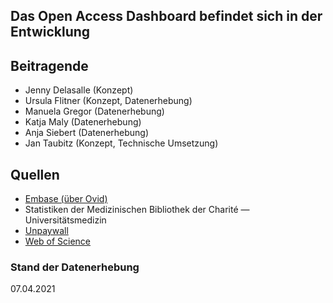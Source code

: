 

## **Das Open Access Dashboard befindet sich in der Entwicklung**

## Beitragende
- Jenny Delasalle (Konzept)
- Ursula Flitner (Konzept, Datenerhebung)
- Manuela Gregor (Datenerhebung)
- Katja Maly (Datenerhebung)
- Anja Siebert (Datenerhebung)
- Jan Taubitz (Konzept, Technische Umsetzung)

## Quellen
- [Embase (über Ovid)](http://ovidsp.ovid.com/autologin.html)
- Statistiken der Medizinischen Bibliothek der Charité — Universitätsmedizin
- [Unpaywall](https://unpaywall.org)
- [Web of Science](https://www.webofscience.com/wos/woscc/basic-search)

### Stand der Datenerhebung
07.04.2021





